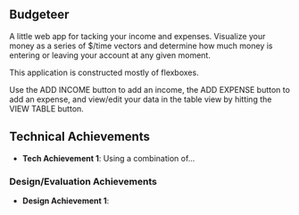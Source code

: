 ## Budgeteer
A little web app for tacking your income and expenses. Visualize your money as a series of $/time vectors and determine how much money is entering or leaving your account at any given moment. 

This application is constructed mostly of flexboxes.

Use the ADD INCOME button to add an income, the ADD EXPENSE button to add an expense, and view/edit your data in the table view by hitting the VIEW TABLE button.

## Technical Achievements
- **Tech Achievement 1**: Using a combination of...

### Design/Evaluation Achievements
- **Design Achievement 1**: 
